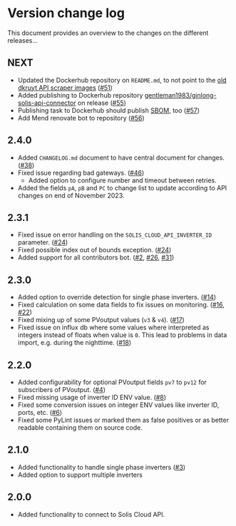 # Version change log
This document provides an overview to the changes on the different releases...

## NEXT
* Updated the Dockerhub repository on `README.md`, to not point to the [old dkruyt API scraper images](https://hub.docker.com/repository/docker/dkruyt/ginlong-scraper) ([#51](https://github.com/Gentleman1983/ginlong_solis_api_connector/issues/51))
* Added publishing to Dockerhub repository [gentleman1983/ginlong-solis-api-connector](https://hub.docker.com/repository/docker/gentleman1983/ginlong-solis-api-connector) on release ([#55](https://github.com/Gentleman1983/ginlong_solis_api_connector/issues/55))
* Publishing task to Dockerhub should publish [SBOM](https://www.cisa.gov/sbom), too ([#57](https://github.com/Gentleman1983/ginlong_solis_api_connector/issues/57))
* Add Mend renovate bot to repository ([#56](https://github.com/Gentleman1983/ginlong_solis_api_connector/issues/56))

## 2.4.0
* Added `CHANGELOG.md` document to have central document for changes. ([#38](https://github.com/Gentleman1983/ginlong_solis_api_connector/issues/38))
* Fixed issue regarding bad gateways. ([#46](https://github.com/Gentleman1983/ginlong_solis_api_connector/issues/46))
  * Added option to configure number and timeout between retries.
* Added the fields `pA`, `pB` and `PC` to change list to update according to API changes on end of November 2023.

## 2.3.1
* Fixed issue on error handling on the `SOLIS_CLOUD_API_INVERTER_ID` parameter. ([#24](https://github.com/Gentleman1983/ginlong_solis_api_connector/issues/24))
* Fixed possible index out of bounds exception. ([#24](https://github.com/Gentleman1983/ginlong_solis_api_connector/issues/24))
* Added support for all contributors bot. ([#2](https://github.com/Gentleman1983/ginlong_solis_api_connector/issues/2), [#26](https://github.com/Gentleman1983/ginlong_solis_api_connector/issues/26), [#31](https://github.com/Gentleman1983/ginlong_solis_api_connector/issues/31))

## 2.3.0
* Added option to override detection for single phase inverters. ([#14](https://github.com/Gentleman1983/ginlong_solis_api_connector/issues/14))
* Fixed calculation on some data fields to fix issues on monitoring. ([#16](https://github.com/Gentleman1983/ginlong_solis_api_connector/issues/16), [#22](https://github.com/Gentleman1983/ginlong_solis_api_connector/issues/22))
* Fixed mixing up of some PVoutput values (`v3` & `v4`). ([#17](https://github.com/Gentleman1983/ginlong_solis_api_connector/issues/17))
* Fixed issue on influx db where some values where interpreted as integers instead of floats when value is `0`. This lead to problems in data import, e.g. during the nighttime. ([#18](https://github.com/Gentleman1983/ginlong_solis_api_connector/issues/18))

## 2.2.0
* Added configurability for optional PVoutput fields `pv7` to `pv12` for subscribers of PVoutput. ([#4](https://github.com/Gentleman1983/ginlong_solis_api_connector/issues/4))
* Fixed missing usage of inverter ID ENV value. ([#8](https://github.com/Gentleman1983/ginlong_solis_api_connector/issues/8))
* Fixed some conversion issues on integer ENV values like inverter ID, ports, etc. ([#6](https://github.com/Gentleman1983/ginlong_solis_api_connector/issues/6))
* Fixed some PyLint issues or marked them as false positives or as better readable containing them on source code.

## 2.1.0
* Added functionality to handle single phase inverters ([#3](https://github.com/Gentleman1983/ginlong_solis_api_connector/issues/3))
* Added option to support multiple inverters

## 2.0.0
* Added functionality to connect to Solis Cloud API.
